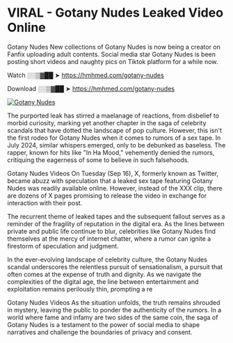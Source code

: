 # VIRAL - Gotany Nudes Leaked Video Online

Gotany Nudes New collections of Gotany Nudes is now being a creator on Fanfix uploading adult contents. Social media star Gotany Nudes is been posting short videos and naughty pics on Tiktok platform for a while now.

Watch ░░▒▓██ ➤ https://hmhmed.com/gotany-nudes

Download ░░▒▓██ ➤ https://hmhmed.com/gotany-nudes

[![Gotany Nudes](https://i.imgur.com/dJHk4Zq.gif)](https://hmhmed.com/gotany-nudes)

The purported leak has stirred a maelanage of reactions, from disbelief to morbid curiosity, marking yet another chapter in the saga of celebrity scandals that have dotted the landscape of pop culture. However, this isn't the first rodeo for Gotany Nudes when it comes to rumors of a sex tape. In July 2024, similar whispers emerged, only to be debunked as baseless. The rapper, known for hits like "In Ha Mood," vehemently denied the rumors, critiquing the eagerness of some to believe in such falsehoods.

Gotany Nudes Videos
On Tuesday (Sep 16), X, formerly known as Twitter, became abuzz with speculation that a leaked sex tape featuring Gotany Nudes was readily available online. However, instead of the XXX clip, there are dozens of X pages promising to release the video in exchange for interaction with their post.

The recurrent theme of leaked tapes and the subsequent fallout serves as a reminder of the fragility of reputation in the digital era. As the lines between private and public life continue to blur, celebrities like Gotany Nudes find themselves at the mercy of internet chatter, where a rumor can ignite a firestorm of speculation and judgment.

In the ever-evolving landscape of celebrity culture, the Gotany Nudes scandal underscores the relentless pursuit of sensationalism, a pursuit that often comes at the expense of truth and dignity. As we navigate the complexities of the digital age, the line between entertainment and exploitation remains perilously thin, prompting a re

Gotany Nudes Videos
As the situation unfolds, the truth remains shrouded in mystery, leaving the public to ponder the authenticity of the rumors. In a world where fame and infamy are two sides of the same coin, the saga of Gotany Nudes is a testament to the power of social media to shape narratives and challenge the boundaries of privacy and consent.